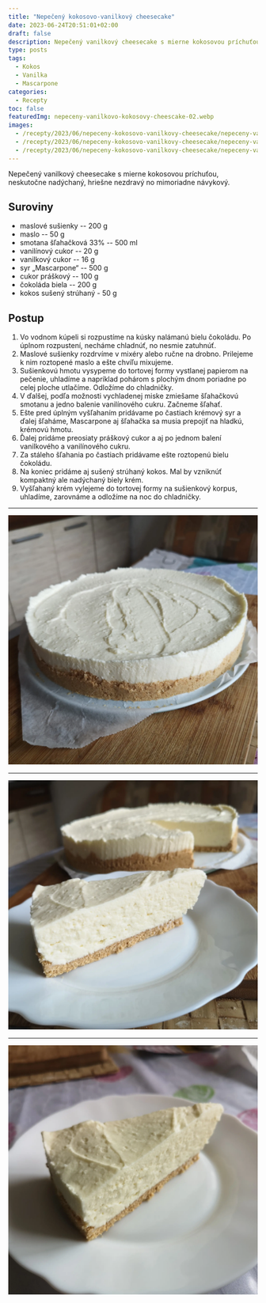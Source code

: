 ```yaml
---
title: "Nepečený kokosovo-vanilkový cheesecake"
date: 2023-06-24T20:51:01+02:00
draft: false
description: Nepečený vanilkový cheesecake s mierne kokosovou príchuťou, neskutočne nadýchaný, hriešne nezdravý no mimoriadne návykový.
type: posts
tags:
  - Kokos
  - Vanilka
  - Mascarpone
categories:
  - Recepty
toc: false
featuredImg: nepeceny-vanilkovo-kokosovy-cheescake-02.webp
images:
  - /recepty/2023/06/nepeceny-kokosovo-vanilkovy-cheesecake/nepeceny-vanilkovo-kokosovy-cheescake-01.webp
  - /recepty/2023/06/nepeceny-kokosovo-vanilkovy-cheesecake/nepeceny-vanilkovo-kokosovy-cheescake-02.webp
  - /recepty/2023/06/nepeceny-kokosovo-vanilkovy-cheesecake/nepeceny-vanilkovo-kokosovy-cheescake-03.webp
---
```


Nepečený vanilkový cheesecake s mierne kokosovou príchuťou, neskutočne nadýchaný, hriešne nezdravý no mimoriadne návykový.

## Suroviny

- maslové sušienky -- 200 g
- maslo -- 50 g
- smotana šľahačková 33% -- 500 ml
- vanilínový cukor -- 20 g
- vanilkový cukor -- 16 g
- syr „Mascarpone“ -- 500 g
- cukor práškový -- 100 g
- čokoláda biela -- 200 g
- kokos sušený strúhaný - 50 g

## Postup

1. Vo vodnom kúpeli si rozpustíme na kúsky nalámanú bielu čokoládu. Po úplnom rozpustení, necháme chladnúť, no nesmie zatuhnúť.
2. Maslové sušienky rozdrvíme v mixéry alebo ručne na drobno. Prilejeme k nim roztopené maslo a ešte chvíľu mixujeme.
3. Sušienkovú hmotu vysypeme do tortovej formy vystlanej papierom na pečenie, uhladíme a napríklad pohárom s plochým dnom poriadne po celej ploche utlačíme. Odložíme do chladničky.
4. V ďalšej, podľa možnosti vychladenej miske zmiešame šľahačkovú smotanu a jedno balenie vanilínového cukru. Začneme šľahať.
5. Ešte pred úplným vyšľahaním pridávame po častiach krémový syr a ďalej šľaháme, Mascarpone aj šľahačka sa musia prepojiť na hladkú, krémovú hmotu.
6. Ďalej pridáme preosiaty práškový cukor a aj po jednom balení vanilkového a vanilínového cukru.
7. Za stáleho šľahania po častiach pridávame ešte roztopenú bielu čokoládu.
8. Na koniec pridáme aj sušený strúhaný kokos. Mal by vzniknúť kompaktný ale nadýchaný biely krém.
9. Vyšľahaný krém vylejeme do tortovej formy na sušienkový korpus, uhladíme, zarovnáme a odložíme na noc do chladničky.

---

![Nepečený kokosovo-vanilkový cheesecake 01](nepeceny-vanilkovo-kokosovy-cheescake-01.webp "Nepečený kokosovo-vanilkový cheesecake 01 (autor: zwieratko, 2023)")

---

![Nepečený kokosovo-vanilkový cheesecake 02](nepeceny-vanilkovo-kokosovy-cheescake-02.webp "Nepečený kokosovo-vanilkový cheesecake 02 (autor: zwieratko, 2023)")

---

![Nepečený kokosovo-vanilkový cheesecake 03](nepeceny-vanilkovo-kokosovy-cheescake-03.webp "Nepečený kokosovo-vanilkový cheesecake 03 (autor: zwieratko, 2023)")